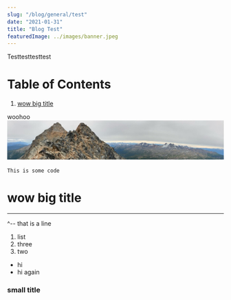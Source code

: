 ```yaml
---
slug: "/blog/general/test"
date: "2021-01-31"
title: "Blog Test"
featuredImage: ../images/banner.jpeg
---
```


Testtesttesttest

# Table of Contents
1. [wow big title](#bigtitle)

woohoo
![Image](../images/banner.jpeg)

```
This is some code
```

# wow big title <a name="bigtitle"></a>

___________________

^-- that is a line

1. list
3. three
2. two

- hi
- hi again

### small title